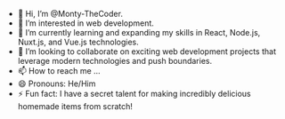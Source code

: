 - 👋 Hi, I’m @Monty-TheCoder.
- 👀 I’m interested in web development.
- 🌱  I’m currently learning and expanding my skills in React, Node.js, Nuxt.js, and Vue.js technologies.
- 💞️  I’m looking to collaborate on exciting web development projects that leverage modern technologies and push boundaries.
- 📫 How to reach me ...
- 😄 Pronouns: He/Him
- ⚡ Fun fact:  I have a secret talent for making incredibly delicious homemade items from scratch!

<!---
Monty-TheCoder/Monty-TheCoder is a ✨ special ✨ repository because its `README.md` (this file) appears on your GitHub profile.
You can click the Preview link to take a look at your changes.
--->
